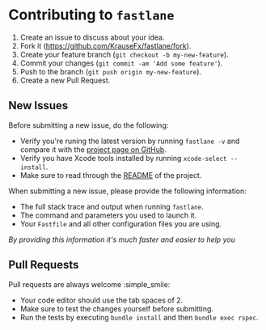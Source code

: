 # Contributing to `fastlane`

1. Create an issue to discuss about your idea.
2. Fork it (https://github.com/KrauseFx/fastlane/fork).
3. Create your feature branch (`git checkout -b my-new-feature`).
4. Commit your changes (`git commit -am 'Add some feature'`).
5. Push to the branch (`git push origin my-new-feature`).
6. Create a new Pull Request.

## New Issues

Before submitting a new issue, do the following:

- Verify you're runing the latest version by running `fastlane -v` and compare it with the [project page on GitHub](https://github.com/KrauseFx/fastlane).
- Verify you have Xcode tools installed by running `xcode-select --install`.
- Make sure to read through the [README](https://github.com/KrauseFx/fastlane) of the project.


When submitting a new issue, please provide the following information:

- The full stack trace and output when running `fastlane`.
- The command and parameters you used to launch it.
- Your `Fastfile` and all other configuration files you are using. 

*By providing this information it's much faster and easier to help you*

## Pull Requests

Pull requests are always welcome :simple_smile:

- Your code editor should use the tab spaces of 2.
- Make sure to test the changes yourself before submitting.
- Run the tests by executing `bundle install` and then `bundle exec rspec`.
